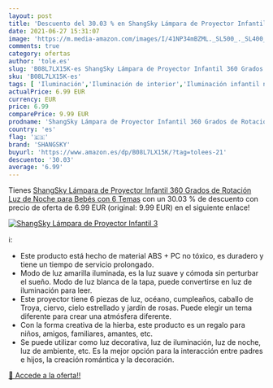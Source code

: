 ```yaml
---
layout: post
title: 'Descuento del 30.03 % en ShangSky Lámpara de Proyector Infantil 3'
date: 2021-06-27 15:31:07
image: 'https://m.media-amazon.com/images/I/41NP34mBZML._SL500_._SL400_.jpg'
comments: true
category: ofertas
author: 'tole.es'
slug: 'B08L7LX15K-es ShangSky Lámpara de Proyector Infantil 360 Grados de...'
sku: 'B08L7LX15K-es'
tags: [ 'Iluminación','Iluminación de interior','Iluminación infantil nocturna','Lámparas e iluminación infantil','bebés','shangsky', ]
actualPrice: 6.99 EUR
currency: EUR
price: 6.99
comparePrice: 9.99 EUR
prodname: 'ShangSky Lámpara de Proyector Infantil 360 Grados de Rotación Luz de Noche para Bebés con 6 Temas'
country: 'es'
flag: '🇪🇸'
brand: 'SHANGSKY'
buyurl: 'https://www.amazon.es/dp/B08L7LX15K/?tag=tolees-21'
descuento: '30.03'
average: '6.99'
---
```


Tienes [ShangSky Lámpara de Proyector Infantil 360 Grados de Rotación Luz de Noche para Bebés con 6 Temas](https://www.amazon.es/dp/B08L7LX15K/?tag=tolees-21) con un 30.03 % de descuento con precio de oferta de 6.99 EUR (original: 9.99 EUR) en el siguiente enlace!

[![ShangSky Lámpara de Proyector Infantil 3](https://m.media-amazon.com/images/I/41NP34mBZML._SL500_._SL400_.jpg)](https://www.amazon.es/dp/B08L7LX15K/?tag=tolees-21)

ℹ️:

- Este producto está hecho de material ABS + PC no tóxico, es duradero y tiene un tiempo de servicio prolongado.
- Modo de luz amarilla iluminada, es la luz suave y cómoda sin perturbar el sueño. Modo de luz blanca de la tapa, puede convertirse en luz de iluminación para leer.
- Este proyector tiene 6 piezas de luz, océano, cumpleaños, caballo de Troya, ciervo, cielo estrellado y jardín de rosas. Puede elegir un tema diferente para crear una atmósfera diferente.
- Con la forma creativa de la hierba, este producto es un regalo para niños, amigos, familiares, amantes, etc.
- Se puede utilizar como luz decorativa, luz de iluminación, luz de noche, luz de ambiente, etc. Es la mejor opción para la interacción entre padres e hijos, la creación romántica y la decoración.

[🛒 Accede a la oferta!!](https://www.amazon.es/dp/B08L7LX15K/?tag=tolees-21)
